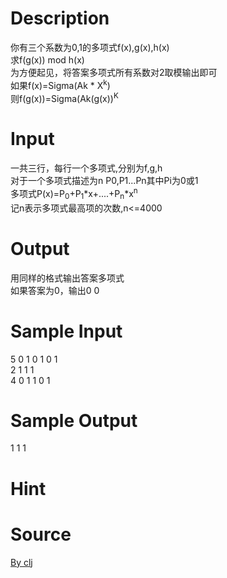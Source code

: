 
# Description

<div class="content"><div>你有三个系数为0,1的多项式f(x),g(x),h(x)</div>
<div>求f(g(x)) mod h(x)</div>
<div>为方便起见，将答案多项式所有系数对2取模输出即可</div>
<div>如果f(x)=Sigma(Ak * X<sup>k</sup>)</div>
<div>则f(g(x))=Sigma(Ak(g(x))<sup>K</sup></div>
<div></div>
<p></p>
<div></div>
<p></p></div>

# Input

<div class="content"><div>一共三行，每行一个多项式,分别为f,g,h</div>
<div>对于一个多项式描述为n P0,P1...Pn其中Pi为0或1</div>
<div>多项式P(x)=P<sub>0</sub>+P<sub>1</sub>*x+....+P<sub>n</sub>*x<sup>n</sup></div>
<div>记n表示多项式最高项的次数,n&lt;=4000</div>
<div></div>
<div></div>
<p></p></div>

# Output

<div class="content"><div>
<div>用同样的格式输出答案多项式</div>
<div>如果答案为0，输出0 0</div>
</div>
<div></div>
<p></p></div>

# Sample Input

<div class="content"><span class="sampledata">5 0 1 0 1 0 1<br/>
2 1 1 1<br/>
4 0 1 1 0 1</span></div>

# Sample Output

<div class="content"><span class="sampledata">1 1 1</span></div>

# Hint

<div class="content"><p></p></div>

# Source

<div class="content"><p><a href="problemset.php?search=By clj">By clj</a></p></div>

